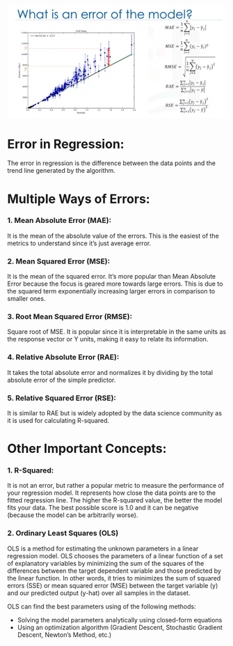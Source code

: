 ![Final Image](Images/Error_of_the_Model.png) 
# Error in Regression:
  The error in regression is the difference between the data points and the trend line generated by the algorithm.

# Multiple Ways of Errors:

### 1. Mean Absolute Error (MAE):
It is the mean of the absolute value of the errors. This is the easiest of the metrics to understand since it’s just average error.

### 2. Mean Squared Error (MSE):
It is the mean of the squared error. It’s more popular than Mean Absolute Error because the focus is geared more towards large errors. This is due to the squared term exponentially increasing larger errors in comparison to smaller ones.

### 3. Root Mean Squared Error (RMSE):
Square root of MSE. It is popular since it is interpretable in the same units as the response vector or Y units, making it easy to relate its information.

### 4. Relative Absolute Error (RAE):
It takes the total absolute error and normalizes it by dividing by the total absolute error of the simple predictor.

### 5. Relative Squared Error (RSE):
It is similar to RAE but is widely adopted by the data science community as it is used for calculating R-squared.

# Other Important Concepts:

### 1. R-Squared:
It is not an error, but rather a popular metric to measure the performance of your regression model. It represents how close the data points are to the fitted regression line. The higher the R-squared value, the better the model fits your data. The best possible score is 1.0 and it can be negative (because the model can be arbitrarily worse).

### 2. Ordinary Least Squares (OLS)
OLS is a method for estimating the unknown parameters in a linear regression model. OLS chooses the parameters of a linear function of a set of explanatory variables by minimizing the sum of the squares of the differences between the target dependent variable and those predicted by the linear function. In other words, it tries to minimizes the sum of squared errors (SSE) or mean squared error (MSE) between the target variable (y) and our predicted output (y-hat) over all samples in the dataset.

OLS can find the best parameters using of the following methods:

- Solving the model parameters analytically using closed-form equations
- Using an optimization algorithm (Gradient Descent, Stochastic Gradient Descent, Newton’s Method, etc.)
  
